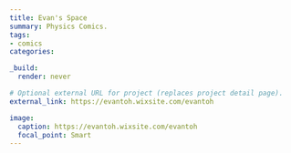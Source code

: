 ```yaml
---
title: Evan's Space
summary: Physics Comics.
tags:
- comics
categories:

_build:
  render: never

# Optional external URL for project (replaces project detail page).
external_link: https://evantoh.wixsite.com/evantoh

image:
  caption: https://evantoh.wixsite.com/evantoh
  focal_point: Smart
---
```

